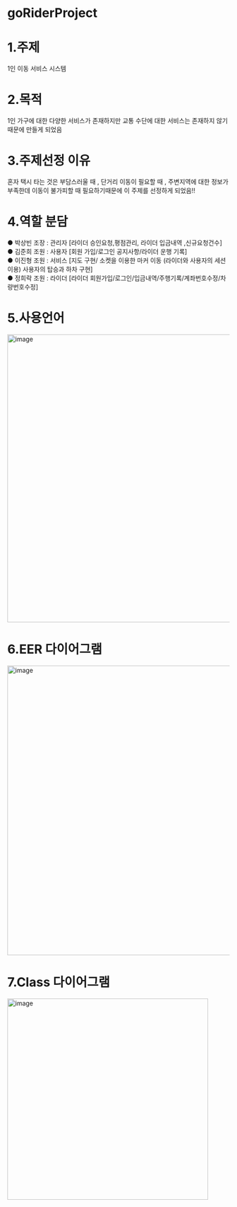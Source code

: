 # goRiderProject

# 1.주제
1인 이동 서비스 시스템

# 2.목적
1인 가구에 대한 다양한 서비스가 존재하지만 
교통 수단에 대한 서비스는 존재하지 않기 때문에 만들게 되었음

# 3.주제선정 이유
혼자 택시 타는 것은 부담스러울 때 , 단거리 이동이 필요할 때 , 
주변지역에 대한 정보가 부족한데 이동이 불가피할 때 필요하기때문에
이 주제를 선정하게 되었음!!

# 4.역할 분담
● 박상빈 조장 : 관리자 [라이더 승인요청,평점관리, 라이더 입금내역 ,신규요청건수] <br/>
● 김준희 조원 : 사용자 [회원 가입/로그인 공지사항/라이더 운행 기록] <br/>
● 이진형 조원 : 서비스 [지도 구현/ 소켓을 이용한 마커 이동 (라이더와 사용자의 세션 이용) 사용자의 탑승과 하차 구현] <br/>
● 정희락 조원 : 라이더 [라이더 회원가입/로그인/입금내역/주행기록/계좌번호수정/차량번호수정] <br/>
 
# 5.사용언어
<img width="651" alt="image" src="https://github.com/Parksangbean/goRider/assets/135796934/2a6b7884-24f0-4aba-b4b9-8b2b3be4a8f9">

# 6.EER 다이어그램
<img width="655" alt="image" src="https://github.com/Parksangbean/goRider/assets/135796934/de5cf376-3488-4881-a77c-fb558a4098bb">

# 7.Class 다이어그램
<img width="455" alt="image" src="https://github.com/Parksangbean/goRider/assets/135796934/c45e1515-7e3e-4405-a5be-e8fc803c58bb">


